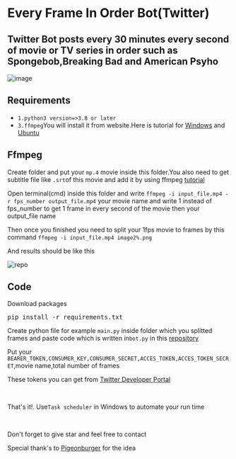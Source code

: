 # Every Frame In Order Bot(Twitter)
<h2>Twitter Bot posts every 30 minutes every second of movie or TV series in order such as Spongebob,Breaking Bad and American Psyho</h2>

![image](https://github.com/bahrom04/Sotqin-kinosidan-lavhalar/assets/116780481/f4c249e7-7059-4c0c-86f6-466f89cb46b6)

<h2>Requirements</h2>
<ul>
  <li><code>1.python3 version=>3.8 or later</code></li>
  <li><code>3.ffmpeg</code>You will install it from website.Here is tutorial for <a href="https://youtu.be/qSlxv68Xpkw">Windows</a> and <a href="https://youtu.be/mfTaTmc7Wjo">Ubuntu</a></li>
 </ul>

 <h2>Ffmpeg</h2>
 <p>Create folder and put your <code>mp.4</code> movie inside this folder.You also need to get subtitle file like <code>.srt</code>of this movie and add it by using ffmpeg <a href="https://youtu.be/t8oUOHWufug">tutorial</a></p>
<p>Open terminal(cmd) inside this folder and write <code>ffmpeg -i input_file.mp4 -r fps_number output_file.mp4</code> your movie name and write 1 instead of fps_number to get 1 frame in every second of the movie then your output_file name </p>
<p>Then once you finished you need to split your 1fps movie to frames by this command <code>ffmpeg -i input_file.mp4 image2%.png</code></p>

<p>And results should be like this</p>

![repo](https://github.com/bahrom04/Sotqin-kinosidan-lavhalar/assets/116780481/148979af-f8be-4587-9963-7841102b4f76)

<h2>Code</h2>
<p>Download packages </p>
<pre>
pip install -r requirements.txt
</pre>
<p>Create python file for example <code>main.py</code> inside folder which you splitted frames and paste code which is written in<code>bot.py</code> in this <a href="https://github.com/bahrom04/Sotqin-kinosidan-lavhalar/blob/main/bot.py">repository</a></p>
<p>Put your <code>BEARER_TOKEN,CONSUMER_KEY,CONSUMER_SECRET,ACCES_TOKEN,ACCES_TOKEN_SECRET</code>,movie name,total number of frames</p>
<p>These tokens you can get from <a href="https://developer.twitter.com/en">Twitter Developer Portal</a></p>
<br>
<p>That's it!. Use<code>Task scheduler</code> in Windows to automate your run time</p>
<br>
<p>Don't forget to give star and feel free to contact</p>
<p>Special thank's to <a href="https://github.com/pigeonburger">Pigeonburger</a> for the idea</p>

